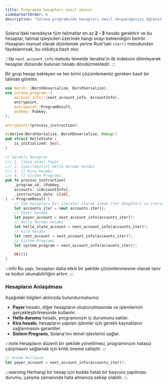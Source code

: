 ```yaml
---
title: Programda hesapları nasıl okunur
sidebarSortOrder: 6
description: "Solana programında hesapları nasıl okuyacağınızı öğrenin."
---
```


Solana'daki neredeyse tüm talimatlar en az **2 - 3** hesabı gerektirir ve bu hesaplar, talimat işleyicileri üzerinde hangi sırayı beklendiğini belirtir. Hesapları manuel olarak dizinlemek yerine Rust'taki `iter()` metodundan faydalanırsak, bu oldukça basit olur. 

:::tip
`next_account_info` metodu temelde iterable'ın ilk indeksini dilimleyerek hesaplar dizisinde bulunan hesabı döndürmektedir.
:::

Bir grup hesap bekleyen ve her birini çözümlememiz gereken basit bir talimatı görelim.

```rust filename="read-accounts.rs"
use borsh::{BorshDeserialize, BorshSerialize};
use solana_program::{
    account_info::{next_account_info, AccountInfo},
    entrypoint,
    entrypoint::ProgramResult,
    pubkey::Pubkey,
};

entrypoint!(process_instruction);

#[derive(BorshSerialize, BorshDeserialize, Debug)]
pub struct HelloState {
    is_initialized: bool,
}

// Gerekli Hesaplar
/// 1. [imza atan] Payer
/// 2. [yazılabilir] Hello durumu hesabı
/// 3. [] Kira hesabı
/// 4. [] Sistem Programı
pub fn process_instruction(
    _program_id: &Pubkey,
    accounts: &[AccountInfo],
    _instruction_data: &[u8],
) -> ProgramResult {
    // Tüm hesapları bir iterator olarak almak (for döngüleri ve iterasyonlar için kolaylaştırma)
    let accounts_iter = &mut accounts.iter();
    // Payer hesabı
    let payer_account = next_account_info(accounts_iter)?;
    // Hello durumu hesabı
    let hello_state_account = next_account_info(accounts_iter)?;
    // Kira hesabı
    let rent_account = next_account_info(accounts_iter)?;
    // Sistem Programı
    let system_program = next_account_info(accounts_iter)?;

    Ok(())
}
```

:::info
Bu yapı, hesapları daha etkili bir şekilde çözümlenmesine olanak tanır ve kodun okunabilirliğini artırır.
:::

### Hesapların Anlaşılması

Aşağıdaki bilgileri aklınızda bulundurmalısınız:

- **Payer** hesabı, diğer hesapların oluşturulmasında ve işlemlerinin gerçekleştirilmesinde kullanılır.
- **Hello durumu** hesabı, programınızın iç durumunu saklar.
- **Kira hesabı**, hesapların yapılan işlemler için gerekli kaynakların sağlanmasını garantiler.
- **Sistem Programı**, Solana'nın temel işlevlerini sağlar.

:::note
Hesapların düzenli bir şekilde yönetilmesi, programınızın hatasız çalışmasını sağlamak için kritik öneme sahiptir.
:::

```rust
// Örnek kullanım
let payer_account = next_account_info(accounts_iter)?;
```

:::warning
Herhangi bir hesap için kodda hatalı bir başvuru yapılması durumu, çalışma zamanında hata almanıza sebep olabilir.
:::